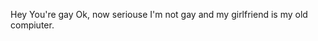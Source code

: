 Hey You're gay
Ok, now seriouse I'm not gay and my girlfriend is my old compiuter.
<!---
BrainRiddledWithHoles/BrainRiddledWithHoles is a ✨ special ✨ repository because its `README.md` (this file) appears on your GitHub profile.
You can click the Preview link to take a look at your changes.
--->
